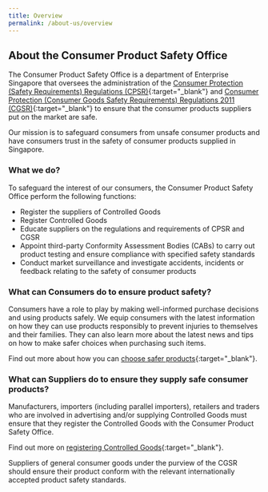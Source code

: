 ```yaml
---
title: Overview
permalink: /about-us/overview
---
```

## About the Consumer Product Safety Office
The Consumer Product Safety Office is a department of Enterprise Singapore that oversees the administration of the [Consumer Protection (Safety Requirements) Regulations (CPSR)][1]{:target="_blank"} and [Consumer Protection (Consumer Goods Safety Requirements) Regulations 2011 (CGSR)][2]{:target="_blank"} to ensure that the consumer products suppliers put on the market are safe.

Our mission is to safeguard consumers from unsafe consumer products and have consumers trust in the safety of consumer products supplied in Singapore.

### What we do?
To safeguard the interest of our consumers, the Consumer Product Safety Office perform the following functions:
* Register the suppliers of Controlled Goods
* Register Controlled Goods
* Educate suppliers on the regulations and requirements of CPSR and CGSR
* Appoint third-party Conformity Assessment Bodies (CABs) to carry out product testing and ensure compliance with specified safety standards
* Conduct market surveillance and investigate accidents, incidents or feedback relating to the safety of consumer products

### What can Consumers do to ensure product safety?
Consumers have a role to play by making well-informed purchase decisions and using products safely. We equip consumers with the latest information on how they can use products responsibly to prevent injuries to themselves and their families. They can also learn more about the latest news and tips on how to make safer choices when purchasing such items.

Find out more about how you can [choose safer products](/consumers/product-safety-tips/choose-safer-products){:target="_blank"}.

### What can Suppliers do to ensure they supply safe consumer products?
Manufacturers, importers (including parallel importers), retailers and traders who are involved in advertising and/or supplying Controlled Goods must ensure that they register the Controlled Goods with the Consumer Product Safety Office. 

Find out more on [registering Controlled Goods](/suppliers/overview){:target="_blank"}.

Suppliers of general consumer goods under the purview of the CGSR should ensure their product conform with the relevant internationally accepted product safety standards.

[1]:https://sso.agc.gov.sg/SL/CPTDSRA1975-RG1?DocDate=20181010&ValidDate=20181011
[2]:https://sso.agc.gov.sg/SL/CPTDSRA1975-S113-2011
